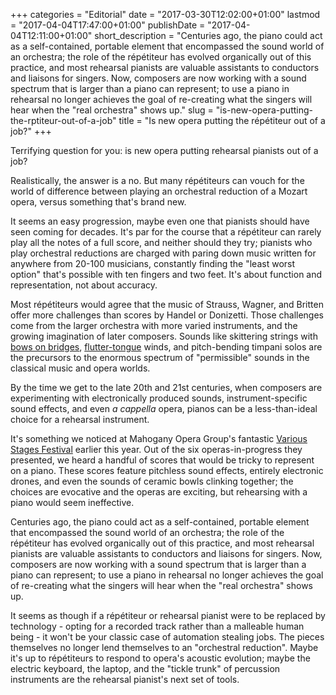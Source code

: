 +++
categories = "Editorial"
date = "2017-03-30T12:02:00+01:00"
lastmod = "2017-04-04T17:47:00+01:00"
publishDate = "2017-04-04T12:11:00+01:00"
short_description = "Centuries ago, the piano could act as a self-contained, portable element that encompassed the sound world of an orchestra; the role of the répétiteur has evolved organically out of this practice, and most rehearsal pianists are valuable assistants to conductors and liaisons for singers. Now, composers are now working with a sound spectrum that is larger than a piano can represent; to use a piano in rehearsal no longer achieves the goal of re-creating what the singers will hear when the \"real orchestra\" shows up."
slug = "is-new-opera-putting-the-rptiteur-out-of-a-job"
title = "Is new opera putting the répétiteur out of a job?"
+++

Terrifying question for you: is new opera putting rehearsal pianists out of a job?

Realistically, the answer is a no. But many répétiteurs can vouch for the world of difference between playing an orchestral reduction of a Mozart opera, versus something that's brand new.

It seems an easy progression, maybe even one that pianists should have seen coming for decades. It's par for the course that a répétiteur can rarely play all the notes of a full score, and neither should they try; pianists who play orchestral reductions are charged with paring down music written for anywhere from 20-100 musicians, constantly finding the "least worst option" that's possible with ten fingers and two feet. It's about function and representation, not about accuracy.

Most répétiteurs would agree that the music of Strauss, Wagner, and Britten offer more challenges than scores by Handel or Donizetti. Those challenges come from the larger orchestra with more varied instruments, and the growing imagination of later composers. Sounds like skittering strings with [bows on bridges](https://www.merriam-webster.com/dictionary/sul%20ponticello), [flutter-tongue](https://en.wikipedia.org/wiki/Flutter-tonguing) winds, and pitch-bending timpani solos are the precursors to the enormous spectrum of "permissible" sounds in the classical music and opera worlds.

By the time we get to the late 20th and 21st centuries, when composers are experimenting with electronically produced sounds, instrument-specific sound effects, and even *a cappella* opera, pianos can be a less-than-ideal choice for a rehearsal instrument.

It's something we noticed at Mahogany Opera Group's fantastic [Various Stages Festival](/6-new-works-presented-at-various-stages-2017/) earlier this year. Out of the six operas-in-progress they presented, we heard a handful of scores that would be tricky to represent on a piano. These scores feature pitchless sound effects, entirely electronic drones, and even the sounds of ceramic bowls clinking together; the choices are evocative and the operas are exciting, but rehearsing with a piano would seem ineffective.

Centuries ago, the piano could act as a self-contained, portable element that encompassed the sound world of an orchestra; the role of the répétiteur has evolved organically out of this practice, and most rehearsal pianists are valuable assistants to conductors and liaisons for singers. Now, composers are now working with a sound spectrum that is larger than a piano can represent; to use a piano in rehearsal no longer achieves the goal of re-creating what the singers will hear when the "real orchestra" shows up.

It seems as though if a répétiteur or rehearsal pianist were to be replaced by technology - opting for a recorded track rather than a malleable human being - it won't be your classic case of automation stealing jobs. The pieces themselves no longer lend themselves to an "orchestral reduction". Maybe it's up to répétiteurs to respond to opera's acoustic evolution; maybe the electric keyboard, the laptop, and the "tickle trunk" of percussion instruments are the rehearsal pianist's next set of tools.
